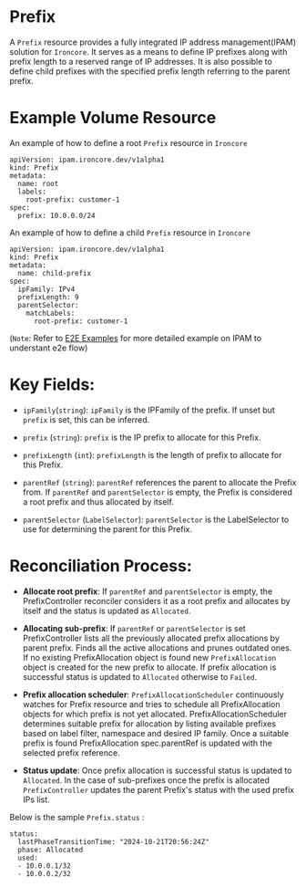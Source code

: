 # Prefix
A `Prefix` resource provides a fully integrated IP address management(IPAM) solution for `Ironcore`. It serves as a means to define IP prefixes along with prefix length to a reserved range of IP addresses. It is also possible to define child prefixes with the specified prefix length referring to the parent prefix.

# Example Volume Resource
An example of how to define a root `Prefix` resource in `Ironcore`

```
apiVersion: ipam.ironcore.dev/v1alpha1
kind: Prefix
metadata:
  name: root
  labels:
    root-prefix: customer-1
spec:
  prefix: 10.0.0.0/24

```
An example of how to define a child `Prefix` resource in `Ironcore`

```
apiVersion: ipam.ironcore.dev/v1alpha1
kind: Prefix
metadata:
  name: child-prefix
spec:
  ipFamily: IPv4
  prefixLength: 9
  parentSelector:
    matchLabels:
      root-prefix: customer-1

```
(`Note`: Refer to <a href="https://github.com/ironcore-dev/ironcore/tree/main/config/samples/e2e/">E2E Examples</a> for more detailed example on IPAM to understant e2e flow)

# Key Fields:

- `ipFamily`(`string`): `ipFamily` is the IPFamily of the prefix. If unset but `prefix` is set, this can be inferred.

- `prefix` (`string`): 	`prefix` is the IP prefix to allocate for this Prefix.

- `prefixLength` (`int`): `prefixLength` is the length of prefix to allocate for this Prefix.

- `parentRef` (`string`): `parentRef` references the parent to allocate the Prefix from. If `parentRef` and `parentSelector` is empty, the Prefix is considered a root prefix and thus allocated by itself.

- `parentSelector` (`LabelSelector`): `parentSelector` is the LabelSelector to use for determining the parent for this Prefix.


# Reconciliation Process:

- **Allocate root prefix**: If `parentRef` and `parentSelector` is empty, the PrefixController reconciler considers it as a root prefix and allocates by itself and the status is updated as `Allocated`.

- **Allocating sub-prefix**: If `parentRef` or `parentSelector` is set PrefixController lists all the previously allocated prefix allocations by parent prefix. Finds all the active allocations and prunes outdated ones. If no existing PrefixAllocation object is found new `PrefixAllocation` object is created for the new prefix to allocate. If prefix allocation is successful status is updated to `Allocated` otherwise to `Failed`.

- **Prefix allocation scheduler**: `PrefixAllocationScheduler` continuously watches for Prefix resource and tries to schedule all PrefixAllocation objects for which prefix is not yet allocated. PrefixAllocationScheduler determines suitable prefix for allocation by listing available prefixes based on label filter, namespace and desired IP family. Once a suitable prefix is found PrefixAllocation spec.parentRef is updated with the selected prefix reference.

- **Status update**: Once prefix allocation is successful status is updated to `Allocated`. In the case of sub-prefixes once the prefix is allocated `PrefixController` updates the parent Prefix's status with the used prefix IPs list.

Below is the sample `Prefix.status` :

```
status:
  lastPhaseTransitionTime: "2024-10-21T20:56:24Z"
  phase: Allocated
  used:
  - 10.0.0.1/32
  - 10.0.0.2/32
```